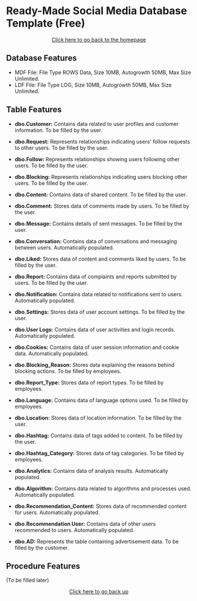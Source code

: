 # Ready-Made Social Media Database Template (Free)

<div style="text-align: center;">
  <a href="https://github.com/beydah/Social-Media-Database-Template">
    Click here to go back to the homepage
  </a>
</div>

## Database Features

- MDF File: File Type ROWS Data, Size 10MB, Autogrowth 50MB, Max Size Unlimited.
- LDF File: File Type LOG, Size 10MB, Autogrowth 50MB, Max Size Unlimited.

## Table Features

- **dbo.Customer:** Contains data related to user profiles and customer information. To be filled by the user.
- **dbo.Request:** Represents relationships indicating users' follow requests to other users. To be filled by the user.

- **dbo.Follow:** Represents relationships showing users following other users. To be filled by the user.
- **dbo.Blocking:** Represents relationships indicating users blocking other users. To be filled by the user.

- **dbo.Content:** Contains data of shared content. To be filled by the user.
- **dbo.Comment:** Stores data of comments made by users. To be filled by the user.

- **dbo.Message:** Contains details of sent messages. To be filled by the user.
- **dbo.Conversation:** Contains data of conversations and messaging between users. Automatically populated.

- **dbo.Liked:** Stores data of content and comments liked by users. To be filled by the user.
- **dbo.Report:** Contains data of complaints and reports submitted by users. To be filled by the user.

- **dbo.Notification:** Contains data related to notifications sent to users. Automatically populated.
- **dbo.Settings:** Stores data of user account settings. To be filled by the user.

- **dbo.User Logs:** Contains data of user activities and login records. Automatically populated.
- **dbo.Cookies:** Contains data of user session information and cookie data. Automatically populated.

- **dbo.Blocking_Reason:** Stores data explaining the reasons behind blocking actions. To be filled by employees.
- **dbo.Report_Type:** Stores data of report types. To be filled by employees.

- **dbo.Language:** Contains data of language options used. To be filled by employees.
- **dbo.Location:** Stores data of location information. To be filled by the user.

- **dbo.Hashtag:** Contains data of tags added to content. To be filled by the user.
- **dbo.Hashtag_Category:** Stores data of tag categories. To be filled by employees.

- **dbo.Analytics:** Contains data of analysis results. Automatically populated.
- **dbo.Algorithm:** Contains data related to algorithms and processes used. Automatically populated.

- **dbo.Recommendation_Content:** Stores data of recommended content for users. Automatically populated.
- **dbo.Recommendation User:** Contains data of other users recommended to users. Automatically populated.

- **dbo.AD:** Represents the table containing advertisement data. To be filled by the customer.

## Procedure Features

(To be filled later)

<div style="text-align: center;">
  <a href="#ready-made-social-media-database-template-free">
    Click here to go back up
  </a>
</div>
